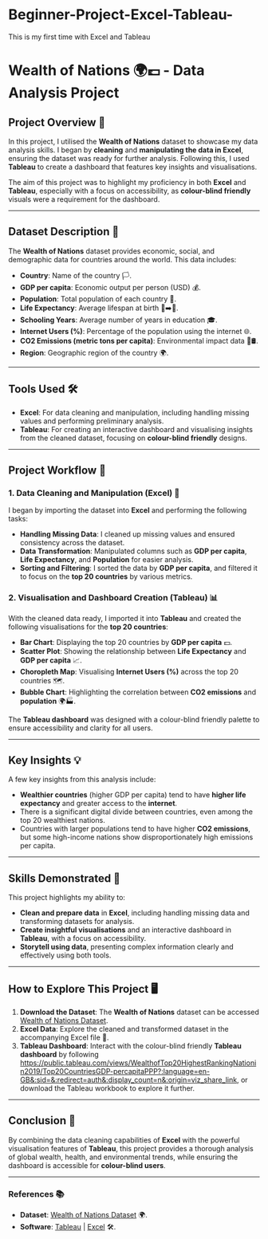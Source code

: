 # Beginner-Project-Excel-Tableau-
This is my first time with Excel and Tableau
# Wealth of Nations 🌍💷 - Data Analysis Project

## Project Overview 🎯

In this project, I utilised the **Wealth of Nations** dataset to showcase my data analysis skills. I began by **cleaning** and **manipulating the data in Excel**, ensuring the dataset was ready for further analysis. Following this, I used **Tableau** to create a dashboard that features key insights and visualisations. 

The aim of this project was to highlight my proficiency in both **Excel** and **Tableau**, especially with a focus on accessibility, as **colour-blind friendly** visuals were a requirement for the dashboard.

---

## Dataset Description 📂

The **Wealth of Nations** dataset provides economic, social, and demographic data for countries around the world. This data includes:

- **Country**: Name of the country 🏳️.
- **GDP per capita**: Economic output per person (USD) 💰.
- **Population**: Total population of each country 👥.
- **Life Expectancy**: Average lifespan at birth 👶➡️👵.
- **Schooling Years**: Average number of years in education 🎓.
- **Internet Users (%)**: Percentage of the population using the internet 🌐.
- **CO2 Emissions (metric tons per capita)**: Environmental impact data 🌳🛢️.
- **Region**: Geographic region of the country 🌍.

---

## Tools Used 🛠️

- **Excel**: For data cleaning and manipulation, including handling missing values and performing preliminary analysis.
- **Tableau**: For creating an interactive dashboard and visualising insights from the cleaned dataset, focusing on **colour-blind friendly** designs.

---

## Project Workflow 🔄

### 1. Data Cleaning and Manipulation (Excel) 🧹

I began by importing the dataset into **Excel** and performing the following tasks:

- **Handling Missing Data**: I cleaned up missing values and ensured consistency across the dataset.
- **Data Transformation**: Manipulated columns such as **GDP per capita**, **Life Expectancy**, and **Population** for easier analysis.
- **Sorting and Filtering**: I sorted the data by **GDP per capita**, and filtered it to focus on the **top 20 countries** by various metrics.

### 2. Visualisation and Dashboard Creation (Tableau) 📊

With the cleaned data ready, I imported it into **Tableau** and created the following visualisations for the **top 20 countries**:

- **Bar Chart**: Displaying the top 20 countries by **GDP per capita** 💵.
- **Scatter Plot**: Showing the relationship between **Life Expectancy** and **GDP per capita** 📈.
- **Choropleth Map**: Visualising **Internet Users (%)** across the top 20 countries 🗺️.
- **Bubble Chart**: Highlighting the correlation between **CO2 emissions** and **population** 🌍🏭.

The **Tableau dashboard** was designed with a colour-blind friendly palette to ensure accessibility and clarity for all users.

---

## Key Insights 💡

A few key insights from this analysis include:

- **Wealthier countries** (higher GDP per capita) tend to have **higher life expectancy** and greater access to the **internet**.
- There is a significant digital divide between countries, even among the top 20 wealthiest nations.
- Countries with larger populations tend to have higher **CO2 emissions**, but some high-income nations show disproportionately high emissions per capita.

---

## Skills Demonstrated 💼

This project highlights my ability to:

- **Clean and prepare data** in **Excel**, including handling missing data and transforming datasets for analysis.
- **Create insightful visualisations** and an interactive dashboard in **Tableau**, with a focus on accessibility.
- **Storytell using data**, presenting complex information clearly and effectively using both tools.

---

## How to Explore This Project 🖥️

1. **Download the Dataset**: The **Wealth of Nations** dataset can be accessed [Wealth of Nations Dataset](#).
2. **Excel Data**: Explore the cleaned and transformed dataset in the accompanying Excel file 📝.
3. **Tableau Dashboard**: Interact with the colour-blind friendly **Tableau dashboard** by following https://public.tableau.com/views/WealthofTop20HighestRankingNationin2019/Top20CountriesGDP-percapitaPPP?:language=en-GB&:sid=&:redirect=auth&:display_count=n&:origin=viz_share_link, or download the Tableau workbook to explore it further.

---

## Conclusion 🚀

By combining the data cleaning capabilities of **Excel** with the powerful visualisation features of **Tableau**, this project provides a thorough analysis of global wealth, health, and environmental trends, while ensuring the dashboard is accessible for **colour-blind users**.

---

### References 📚

- **Dataset**: [Wealth of Nations Dataset](#) 🌍.
- **Software**: [Tableau](https://www.tableau.com/) | [Excel](https://www.microsoft.com/en-gb/microsoft-365/excel) 🛠️.

